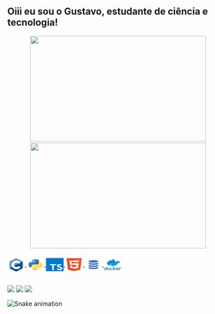  ## Oiii eu sou o Gustavo, estudante de ciência e tecnologia!


<div align="center">
  <a href="https://github.com/tavaresisobe">
  <img height="240em" width="400" src="https://github-readme-stats.vercel.app/api?username=tavaresisobe&show_icons=true&theme=gotham&include_all_commits=true&count_private=true"/>
  <img height="240em" width="400" src="https://github-readme-stats.vercel.app/api/top-langs/?username=tavaresisobe&layout=compact&langs_count=7&theme=gotham"/>
</div>
<div style="display: inline_block"><br>
  <img align="center" alt="C" height="35" width="40" src="https://raw.githubusercontent.com/github/explore/master/topics/c/c.png"
</div>
 <img align="center" alt="Python" height="30" width="40" src="https://raw.githubusercontent.com/devicons/devicon/master/icons/python/python-original.svg">
  <img align="center" alt="SQL" height="30" width="40" src="https://raw.githubusercontent.com/github/explore/master/topics/typescript/typescript.png">
  <img align="center" alt="HTML" height="30" width="40" src="https://raw.githubusercontent.com/devicons/devicon/master/icons/html5/html5-original.svg">
   <img align="center" alt="SQL" height="30" width="40" src="https://raw.githubusercontent.com/github/explore/master/topics/sql/sql.png">
 <img align="center" alt="SQL" height="30" width="40" src="https://raw.githubusercontent.com/github/explore/master/topics/docker/docker.png">
  
 ##
 
<div> 
  <a href="https://instagram.com/t.vares" target="_blank"><img src="https://img.shields.io/badge/-Instagram-%23E4405F?style=for-the-badge&logo=instagram&logoColor=white" target="_blank"></a>
  <a href = "mailto:gisobe@unifesp.br"><img src="https://img.shields.io/badge/-Gmail-%23333?style=for-the-badge&logo=gmail&logoColor=white" target="_blank"></a>
  <a href="https://www.linkedin.com/in/gustavo-henrique-tavares-isobe-529293181" target="_blank"><img src="https://img.shields.io/badge/-LinkedIn-%230077B5?style=for-the-badge&logo=linkedin&logoColor=white" target="_blank"></a> 
 
 
  ![Snake animation](https://github.com/tavaresisobe/tavaresisobe/blob/output/github-contribution-grid-snake.svg)


</div>
